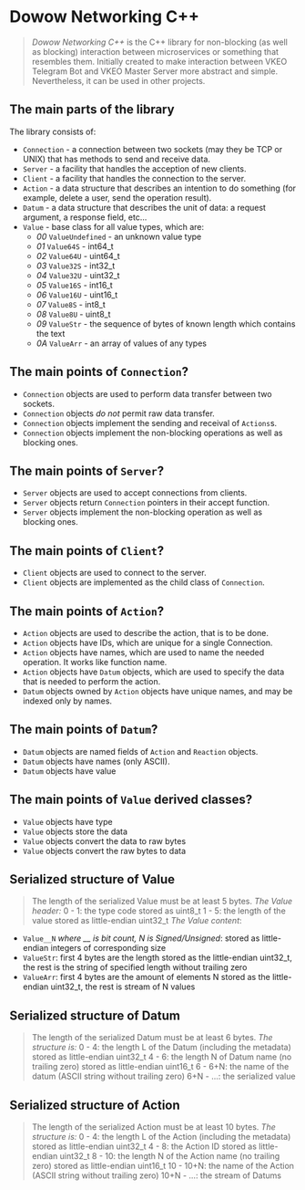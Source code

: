 # Dowow Networking C++
> *Dowow Networking C++* is the C++ library for non-blocking (as well as blocking) interaction between microservices or something that resembles them. Initially created to make interaction between VKEO Telegram Bot and VKEO Master Server more abstract and simple. Nevertheless, it can be used in other projects.

## The main parts of the library
The library consists of:
- `Connection` - a connection between two sockets (may they be TCP or UNIX) that has methods to send and receive data.
- `Server` - a facility that handles the acception of new clients.
- `Client` - a facility that handles the connection to the server.
- `Action` - a data structure that describes an intention to do something (for example, delete a user, send the operation result).
- `Datum` - a data structure that describes the unit of data: a request argument, a response field, etc...
- `Value` - base class for all value types, which are:
    * *00* `ValueUndefined` - an unknown value type
    * *01* `Value64S` - int64\_t
    * *02* `Value64U` - uint64\_t
    * *03* `Value32S` - int32\_t
    * *04* `Value32U` - uint32\_t
    * *05* `Value16S` - int16\_t
    * *06* `Value16U` - uint16\_t
    * *07* `Value8S` - int8\_t
    * *08* `Value8U` - uint8\_t
    * *09* `ValueStr` - the sequence of bytes of known length which contains the text
    * *0A* `ValueArr` - an array of values of any types

## The main points of `Connection`?
- `Connection` objects are used to perform data transfer between two sockets.
- `Connection` objects *do not* permit raw data transfer.
- `Connection` objects implement the sending and receival of `Actions`s.
- `Connection` objects implement the non-blocking operations as well as blocking ones.

## The main points of `Server`?
- `Server` objects are used to accept connections from clients.
- `Server` objects return `Connection` pointers in their accept function.
- `Server` objects implement the non-blocking operation as well as blocking ones.

## The main points of `Client`?
- `Client` objects are used to connect to the server.
- `Client` objects are implemented as the child class of `Connection`.

## The main points of `Action`?
- `Action` objects are used to describe the action, that is to be done.
- `Action` objects have IDs, which are unique for a single Connection.
- `Action` objects have names, which are used to name the needed operation. It works like function name.
- `Action` objects have `Datum` objects, which are used to specify the data that is needed to perform the action.
- `Datum` objects owned by `Action` objects have unique names, and may be indexed only by names.

## The main points of `Datum`?
- `Datum` objects are named fields of `Action` and `Reaction` objects.
- `Datum` objects have names (only ASCII).
- `Datum` objects have value

## The main points of `Value` derived classes?
- `Value` objects have type
- `Value` objects store the data
- `Value` objects convert the data to raw bytes
- `Value` objects convert the raw bytes to data

## Serialized structure of Value
> The length of the serialized Value must be at least 5 bytes.
*The Value header:*
0 - 1: the type code stored as uint8\_t
1 - 5: the length of the value stored as little-endian uint32\_t
*The Value content*:
- `Value__N` *where \_\_ is bit count, N is Signed/Unsigned*: stored as little-endian integers of corresponding size
- `ValueStr`: first 4 bytes are the length stored as the little-endian uint32\_t, the rest is the string of specified length without trailing zero
- `ValueArr`: first 4 bytes are the amount of elements N stored as the little-endian uint32\_t, the rest is stream of N values

## Serialized structure of Datum
> The length of the serialized Datum must be at least 6 bytes.
*The structure is:*
0 - 4: the length L of the Datum (including the metadata) stored as little-endian uint32\_t
4 - 6: the length N of Datum name (no trailing zero) stored as little-endian uint16\_t
6 - 6+N: the name of the datum (ASCII string without trailing zero)
6+N - ...: the serialized value

## Serialized structure of Action
> The length of the serialized Action must be at least 10 bytes.
*The structure is:*
0 - 4: the length L of the Action (including the metadata) stored as little-endian uint32\_t
4 - 8: the Action ID stored as little-endian uint32\_t
8 - 10: the length N of the Action name (no trailing zero) stored as little-endian uint16\_t
10 - 10+N: the name of the Action (ASCII string without trailing zero)
10+N - ...: the stream of Datums
